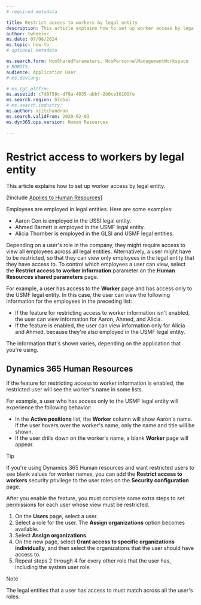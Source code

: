 ```yaml
---
# required metadata

title: Restrict access to workers by legal entity
description: This article explains how to set up worker access by legal entity.
author: twheeloc
ms.date: 07/08/2024
ms.topic: how-to
# optional metadata

ms.search.form: HcmSharedParameters, HcmPersonnelManagementWorkspace
# ROBOTS: 
audience: Application User
# ms.devlang: 

# ms.tgt_pltfrm: 
ms.assetid: c7d8f58c-d78a-4035-abbf-2b0ce16109fe
ms.search.region: Global
# ms.search.industry: 
ms.author: ajitchandran
ms.search.validFrom: 2020-02-03
ms.dyn365.ops.version: Human Resources

---
```


# Restrict access to workers by legal entity

This article explains how to set up worker access by legal entity.

[!include [Applies to Human Resources](../includes/applies-to-hr.md)]

Employees are employed in legal entities. Here are some examples:

- Aaron Con is employed in the USSI legal entity.
- Ahmed Barnett is employed in the USMF legal entity.
- Alicia Thornber is employed in the GLSI and USMF legal entities.

Depending on a user's role in the company, they might require access to view all employees across all legal entities. Alternatively, a user might have to be restricted, so that they can view only employees in the legal entity that they have access to. To control which employees a user can view, select the **Restrict access to worker information** parameter on the **Human Resources shared parameters** page.

For example, a user has access to the **Worker** page and has access only to the USMF legal entity. In this case, the user can view the following information for the employees in the preceding list:

- If the feature for restricting access to worker information isn't enabled, the user can view information for Aaron, Ahmed, and Alicia.
- If the feature is enabled, the user can view information only for Alicia and Ahmed, because they're also employed in the USMF legal entity.

The information that's shown varies, depending on the application that you're using.


## Dynamics 365 Human Resources 

If the feature for restricting access to worker information is enabled, the restricted user will see the worker's name in some lists.

For example, a user who has access only to the USMF legal entity will experience the following behavior:

- In the **Active positions** list, the **Worker** column will show Aaron's name. If the user hovers over the worker's name, only the name and title will be shown.
- If the user drills down on the worker's name, a blank **Worker** page will appear.

> [!TIP]
> If you're using Dynamics 365 Human resources and want restricted users to see blank values for worker names, you can add the **Restrict access to workers** security privilege to the user roles on the **Security configuration** page.

After you enable the feature, you must complete some extra steps to set permissions for each user whose view must be restricted.

1. On the **Users** page, select a user.
2. Select a role for the user. The **Assign organizations** option becomes available.
3. Select **Assign organizations**.
4. On the new page, select **Grant access to specific organizations individually**, and then select the organizations that the user should have access to.
5. Repeat steps 2 through 4 for every other role that the user has, including the system user role.

> [!NOTE]
> The legal entities that a user has access to must match across all the user's roles.
